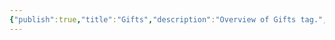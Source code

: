 ```yaml
---
{"publish":true,"title":"Gifts","description":"Overview of Gifts tag.","cssclasses":"mado-heading"}
---
```



